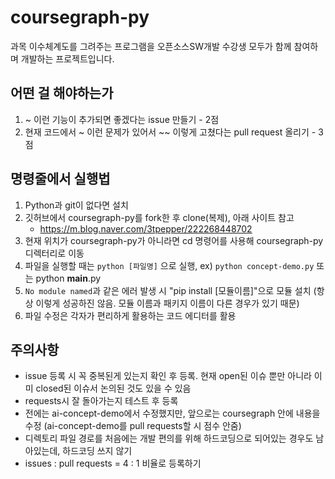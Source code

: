 # coursegraph-py
과목 이수체계도를 그려주는 프로그램을 오픈소스SW개발 수강생 모두가 함께 참여하며 개발하는 프로젝트입니다.

## 어떤 걸 해야하는가
1. ~ 이런 기능이 추가되면 좋겠다는 issue 만들기 - 2점
1. 현재 코드에서 ~ 이런 문제가 있어서 ~~ 이렇게 고쳤다는 pull request 올리기 - 3점
   
## 명령줄에서 실행법
1. Python과 git이 없다면 설치
1. 깃허브에서 coursegraph-py를 fork한 후 clone(복제), 아래 사이트 참고
    - https://m.blog.naver.com/3tpepper/222268448702
1. 현재 위치가 coursegraph-py가 아니라면 cd 명령어를 사용해 coursegraph-py 디렉터리로 이동
1. 파일을 실행할 때는 `python [파일명]` 으로 실행, ex) `python concept-demo.py` 또는 python __main__.py
1. `No module named`과 같은 에러 발생 시 "pip install [모듈이름]"으로 모듈 설치 (항상 이렇게 성공하진 않음. 모듈 이름과 패키지 이름이 다른 경우가 있기 때문)
1. 파일 수정은 각자가 편리하게 활용하는 코드 에디터를 활용


## 주의사항
- issue 등록 시 꼭 중복된게 있는지 확인 후 등록. 현재 open된 이슈 뿐만 아니라 이미 closed된 이슈서 논의된 것도 있을 수 있음
- requests시 잘 돌아가는지 테스트 후 등록
- 전에는 ai-concept-demo에서 수정했지만, 앞으로는 coursegraph 안에 내용을 수정 (ai-concept-demo를 pull requests할 시 점수 안줌)
- 디렉토리 파일 경로를 처음에는 개발 편의를 위해 하드코딩으로 되어있는 경우도 남아있는데, 하드코딩 쓰지 않기
- issues : pull requests = 4 : 1 비율로 등록하기
